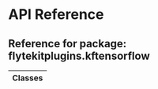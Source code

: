 # API Reference

## Reference for package: flytekitplugins.kftensorflow

| Classes  |
| :------------- |
